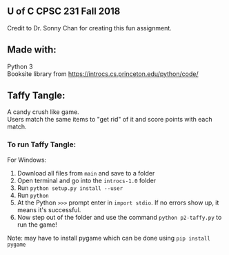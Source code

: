 ## U of C CPSC 231 Fall 2018
Credit to Dr. Sonny Chan for creating this fun assignment.
## Made with:
Python 3 <br>
Booksite library from https://introcs.cs.princeton.edu/python/code/
## Taffy Tangle:
A candy crush like game. <br>
Users match the same items to "get rid" of it and score points with each match. 
### To run Taffy Tangle:
For Windows: <br>
1. Download all files from `main` and save to a folder
2. Open terminal and go into the `introcs-1.0` folder
3. Run `python setup.py install --user`
4. Run `python`
5. At the Python `>>>` prompt enter in `import stdio`. If no errors show up, it means it's successful.
6. Now step out of the folder and use the command `python p2-taffy.py` to run the game!

Note: may have to install pygame which can be done using `pip install pygame`
